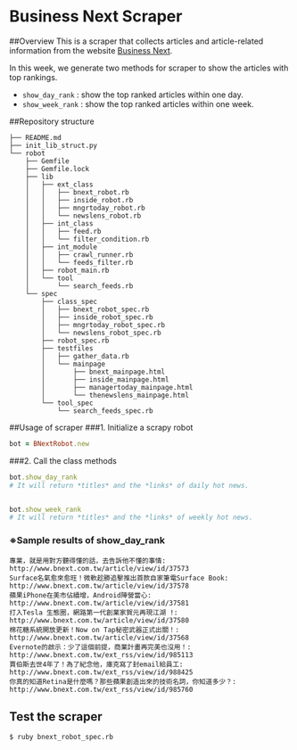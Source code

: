 # Business Next Scraper
##Overview
This is a scraper that collects articles and article-related information from the website 
[Business Next](http://www.bnext.com.tw/).

In this week, we generate two methods for scraper to show the articles with top rankings.

* `show_day_rank` : show the top ranked articles within one day.
* `show_week_rank` : show the top ranked articles within one week.


##Repository structure
```
├── README.md
├── init_lib_struct.py
└── robot
    ├── Gemfile
    ├── Gemfile.lock
    ├── lib
    │   ├── ext_class
    │   │   ├── bnext_robot.rb
    │   │   ├── inside_robot.rb
    │   │   ├── mngrtoday_robot.rb
    │   │   └── newslens_robot.rb
    │   ├── int_class
    │   │   ├── feed.rb
    │   │   └── filter_condition.rb
    │   ├── int_module
    │   │   ├── crawl_runner.rb
    │   │   └── feeds_filter.rb
    │   ├── robot_main.rb
    │   └── tool
    │       └── search_feeds.rb
    └── spec
        ├── class_spec
        │   ├── bnext_robot_spec.rb
        │   ├── inside_robot_spec.rb
        │   ├── mngrtoday_robot_spec.rb
        │   └── newslens_robot_spec.rb
        ├── robot_spec.rb
        ├── testfiles
        │   ├── gather_data.rb
        │   └── mainpage
        │       ├── bnext_mainpage.html
        │       ├── inside_mainpage.html
        │       ├── managertoday_mainpage.html
        │       └── thenewslens_mainpage.html
        └── tool_spec
            └── search_feeds_spec.rb

```
##Usage of scraper
###1. Initialize a scrapy robot

```ruby
bot = BNextRobot.new
```

###2. Call the class methods

```ruby 
bot.show_day_rank
# It will return *titles* and the *links* of daily hot news.


bot.show_week_rank
# It will return *titles* and the *links* of weekly hot news.
```

### ※Sample results of show_day_rank

```
專業，就是用對方聽得懂的話，去告訴他不懂的事情: http://www.bnext.com.tw/article/view/id/37573
Surface名氣愈來愈旺！微軟趁勝追擊推出首款自家筆電Surface Book: http://www.bnext.com.tw/article/view/id/37578
蘋果iPhone在美市佔續增，Android陣營當心: http://www.bnext.com.tw/article/view/id/37581
打入Tesla 生態圈，網路第一代創業家賀元再現江湖 !: http://www.bnext.com.tw/article/view/id/37580
棉花糖系統開放更新！Now on Tap秘密武器正式出關！: http://www.bnext.com.tw/article/view/id/37568
Evernote的啟示：少了這個前提，商業計畫再完美也沒用！: http://www.bnext.com.tw/ext_rss/view/id/985113
賈伯斯去世4年了！為了紀念他，庫克寫了封email給員工: http://www.bnext.com.tw/ext_rss/view/id/988425
你真的知道Retina是什麼嗎？那些蘋果創造出來的技術名詞，你知道多少？: http://www.bnext.com.tw/ext_rss/view/id/985760

```



## Test the scraper

```
$ ruby bnext_robot_spec.rb

```


